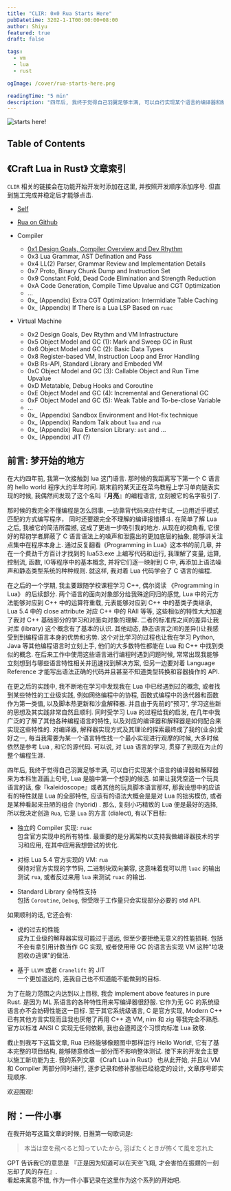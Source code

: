 ```yaml
---
title: "CLIR: 0x0 Rua Starts Here"
pubDatetime: 3202-1-1T00:00:00+08:00
author: Shiyu
featured: true
draft: false

tags:
  - vm
  - lua
  - rust

ogImage: /cover/rua-starts-here.png

readingTime: "5 min"
description: "四年后, 我终于觉得自己羽翼足够丰满, 可以自行实现某个语言的编译器和解释器来为本科生涯画上句号, Lua 是脑中第一个想到的候选."
---
```


![starts here!](/cover/rua-starts-here.png)

## Table of Contents

## 《Craft Lua in Rust》 文章索引

`CLIR` 相关的链接会在功能开始开发时添加在这里, 并按照开发顺序添加序号. 但直到施工完成并稳定后才能够点击.

- [Self](/posts/clir-0x0-rua-starts-here)

- [Rua on Github](https://github.com/Guo-Shiyu/rua)

- Compiler

  - [0x1 Design Goals, Compiler Overview and Dev Rhythm](/posts/clir-0x1-design-goals-compiler-overview-and-dev-rhythm)
  - 0x3 Lua Grammar, AST Defination and Pass
  - 0x4 LL(2) Parser, Grammar Review and Implementation Details
  - 0x7 Proto, Binary Chunk Dump and Instruction Set
  - 0x9 Constant Fold, Dead Code Elimination and Strength Reduction
  - 0xA Code Generation, Compile Time Upvalue and CGT Optimization
  - ...
  - 0x\_ (Appendix) Extra CGT Optimization: Intermidiate Table Caching
  - 0x\_ (Appendix) If There is a Lua LSP Based on `ruac`
  <!-- + 0x_ (Appendix) Sea of Nodes IR in `ruac` -->

- Virtual Machine
  - 0x2 Design Goals, Dev Rtythm and VM Infrastructure
  - 0x5 Object Model and GC (1): Mark and Sweep GC in Rust
  - 0x6 Object Model and GC (2): Basic Data Types
  - 0x8 Register-based VM, Instruction Loop and Error Handling
  - 0xB Rs-API, Standard Library and Embeded VM
  - 0xC Object Model and GC (3): Callable Object and Run Time Upvalue
  - 0xD Metatable, Debug Hooks and Coroutine
  - 0xE Object Model and GC (4): Incremental and Generational GC
  - 0xF Object Model and GC (5): Weak Table and To-be-close Variable
  - ...
  - 0x\_ (Appendix) Sandbox Environment and Hot-fix technique
  - 0x\_ (Appendix) Random Talk about `lua` and `rua`
  - 0x\_ (Appendix) Rua Extension Library: `ast` and ...
  - 0x\_ (Appendix) JIT (?)

## 前言: 梦开始的地方

在大约四年前, 我第一次接触到 lua 这门语言. 那时候的我距离写下第一个 C 语言的 hello world 程序大约半年时间. 期末前的某天正在菜鸟教程上学习单向链表实现的时候, 我偶然间发现了这个名叫『**月亮**』的编程语言, 立刻被它的名字吸引了.

那时候的我完全不懂编程是怎么回事, 一边靠背代码来应付考试, 一边用近乎模式匹配的方式编写程序， 同时还要跟完全不理解的编译报错搏斗. 在简单了解 Lua 之后, 我被它的简洁所震撼, 这成了更进一步吸引我的地方. 从现在的视角看, 它很好的帮初学者屏蔽了 C 语言语法上的噪声和泄露出的更加底层的抽象, 能够讲关注点集中在程序本身上. 通过反复翻看《Programming in Lua》这本书的前几章, 并在一个费劲千方百计才找到的 lua53.exe 上编写代码和运行, 我理解了变量, 运算, 控制流, 函数, IO等程序中的基本概念, 并将它们逐一映射到 C 中, 再添加上语法噪声和静态类型系统的种种规则. 就这样, 我对着 Lua 代码学会了 C 语言的编程.

在之后的一个学期, 我主要跟随学校课程学习 C++, 偶尔阅读 《Programming in Lua》 的后续部分. 两个语言的面向对象部分给我殊途同归的感觉, Lua 中的元方法能够对应到 C++ 中的运算符重载, 元表能够对应到 C++ 中的基类子类继承, Lua 5.4 中的 close attribute 对应 C++ 中的 RAII 等等, 这些相似的特性大大加速了我对 C++ 基础部分的学习和对面向对象的理解. 二者的标准库之间的差异让我对库 (library) 这个概念有了基本的认识. 其他动态, 静态语言之间的差异()让我感受到到编程语言本身的优势和劣势. 这个对比学习的过程也让我在学习 Python, Java 等其他编程语言时立刻上手, 他们的大多数特性都能在 Lua 和 C++ 中找到类似的概念. 在后来工作中使用这些语言进行编程时遇到问题时候, 常常出现我能够立刻想到与哪些语言特性相关并迅速找到解决方案, 但另一边要对着 Language Reference 才能写出语法正确的代码并且甚至不知道类型转换和容器操作的 API.

在更之后的实践中, 我不断地在学习中发现我在 Lua 中已经遇到过的概念, 或者找到某些特性的工业级实践, 例如网络编程中的协程, 函数式编程中的迭代器和函数作为第一类值, 以及脚本热更新和沙盒解释器. 并且由于先前的"预习", 学习这些新的思想及其实践非常自然且顺利. 同时受学习 Lua 的过程给我的启发, 在几年中我广泛的了解了其他各种编程语言的特性, 以及对应的编译器和解释器是如何配合来实现这些特性的. 对编译器, 解释器实现方式及其理论的探索最终成了我的(业余)爱好之一, 每当我需要为某一个语言特性找一个最小实现进行观摩的时候, 大多时候依然是参考 Lua , 和它的源代码. 可以说, 对 Lua 语言的学习, 贯穿了到现在为止的整个编程生涯.

四年后, 我终于觉得自己羽翼足够丰满, 可以自行实现某个语言的编译器和解释器来为本科生涯画上句号, Lua 是脑中第一个想到的候选. 如果让我凭空造一个玩具语言的话, 像『kaleidoscope』或者其他的玩具脚本语言那样, 那我设想中的应该有的特性就是 Lua 的全部特性, 应该有的语法大概会是是对 Lua 的拙劣模仿, 或者是某种看起来丑陋的组合 (hybrid) . 那么, 复刻小巧精致的 Lua 便是最好的选择, 所以我决定创造 `Rua`, 它是 `Lua` 的方言 (dialect), 有以下目标:

- 独立的 Compiler 实现: `ruac`  
  包含官方实现中的所有特性. 最重要的是分离架构以支持我做编译器技术的学习和应用, 在其中应用我想尝试的优化.

- 对标 Lua 5.4 官方实现的 VM: `rua`  
  保持对官方实现的字节码, 二进制块双向兼容, 这意味着我可以用 `luac` 的输出测试 `rua`, 或者反过来用 `lua` 来测试 `ruac` 的输出.

- Standard Library 全特性支持  
  包括 `Coroutine`, `Debug`, 但受限于工作量只会实现部分必要的 std API.

如果顺利的话, 它还会有:

- 说的过去的性能  
  成为工业级的解释器实现可能过于遥远, 但至少要拒绝无意义的性能损耗. 包括不会有拿引用计数当作 GC 实现, 或者使用带 GC 的语言去实现 VM 这种"垃圾回收の逃课"的做法.

- 基于 `LLVM` 或者 `Cranelift` 的 JIT  
  一个更加遥远的, 连我自己也不知道能不能做到的目标.

为了在能力范围之内达到以上目标, 我会 implement above features in pure Rust. 是因为 ML 系语言的各种特性用来写编译器很舒服. 它作为无 GC 的系统级语言亦不会妨碍性能这一目标. 至于其它系统级语言, C 是官方实现, Modern C++ 已有其他方言实现而且我也厌倦了再用 C++ 造 VM, nim 和 zig 等我完全不熟悉. 官方以标准 ANSI C 实现无任何依赖, 我也会遵照这个习惯向标准 Lua 致敬.

截止到我写下这篇文章, Rua 已经能够像题图中那样运行 Hello World!, 它有了基本完整的项目结构, 能够随意修改一部分而不影响整体测试. 接下来的开发会主要以施工新功能为主. 我的系列文章 《Craft Lua in Rust》 也从此开始, 并且以 VM 和 Compiler 两部分同时进行, 逐步记录和修补那些已经稳定的设计, 文章序号即实现顺序.

欢迎围观!

## 附：一件小事

在我开始写这篇文章的时候, 日推第一句歌词是:

> 本当は空を飛べると知っていたから, 羽ばたくときが怖くて風を忘れた

GPT 告诉我它的意思是 『正是因为知道可以在天空飞翔, 才会害怕在振翅的一刻忘却了风的存在』.  
看起来寓意不错, 作为一件小事记录在这里作为这个系列的开始吧.

